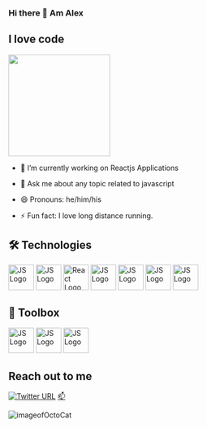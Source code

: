 ### Hi there 👋 Am Alex

## I love code
<img src="https://octodex.github.com/images/Fintechtocat.png" width= "200">

- 🔭 I’m currently working on Reactjs Applications

- 💬 Ask me about any topic related to javascript 
- 😄 Pronouns: he/him/his
- ⚡ Fun fact: I love long distance running.








## 🛠 Technologies
<img src="https://cdn.worldvectorlogo.com/logos/css-3.svg" alt="JS Logo" width="50" height="50"/>     <img src="https://cdn.worldvectorlogo.com/logos/logo-javascript.svg" alt="JS Logo" width="50" height="50"/>     <img src="https://cdn.worldvectorlogo.com/logos/react-2.svg" alt="React Logo" width="50" height="50"/>      <img src="https://cdn.worldvectorlogo.com/logos/jquery-2.svg" alt="JS Logo" width="50" height="50"/>      <img src="https://cdn.worldvectorlogo.com/logos/nodejs-icon.svg" alt="JS Logo" width="50" height="50"/>     <img src="https://cdn.worldvectorlogo.com/logos/html-1.svg" alt="JS Logo" width="50" height="50"/>    <img src="https://cdn.worldvectorlogo.com/logos/react-native-1.svg" alt="JS Logo" width="50" height="50"/>


## 🧰 Toolbox
<img src="https://cdn.worldvectorlogo.com/logos/netlify.svg" alt="JS Logo" width="50" height="50"/>       <img src="https://cdn.worldvectorlogo.com/logos/stack-overflow.svg" alt="JS Logo" width="50" height="50"/>        <img src="https://cdn.worldvectorlogo.com/logos/github-icon-1.svg" alt="JS Logo" width="50" height="50"/>


## Reach out to me
<a href = "https://twitter.com/a_muriuki" ><img alt="Twitter URL" src="https://img.shields.io/twitter/url?label=alex&style=social&url=https%3A%2F%2Ftwitter.com%2Fa_muriuki" target="_blank"></a>
 [📫](mailto:alexmuriukimaina254@gmail.com) 

![imageofOctoCat](https://octodex.github.com/images/mona-the-rivetertocat.png)
